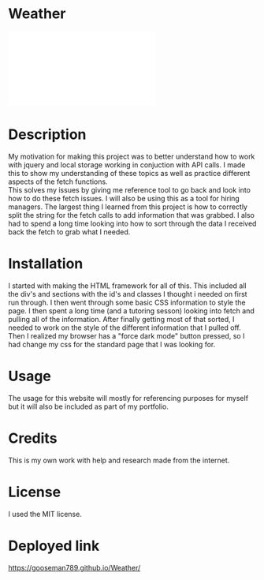 # Weather


![Alt text](/Weather%20App.pdf)


# Description
My motivation for making this project was to better understand how to work with jquery and local storage working in conjuction with API calls.
I made this to show my understanding of these topics as well as practice different aspects of the fetch functions.  
This solves my issues by giving me reference tool to go back and look into how to do these fetch issues. I will also be using this as a tool for hiring managers.
The largest thing I learned from this project is how to correctly split the string for the fetch calls to add information that was grabbed.  I also had to spend a long time looking into how to sort through the data I received back the fetch to grab what I needed. 

# Installation
I started with making the HTML framework for all of this.  This included all the div's and sections with the id's and classes I thought i needed on first run through.  I then went through some basic CSS information to style the page.  I then spent a long time (and a tutoring sesson) looking into fetch and pulling all of the information.  After finally getting most of that sorted, I needed to work on the style of the different information that I pulled off. Then I realized my browser has a "force dark mode" button pressed, so I had change my css for the standard page that I was looking for.

# Usage
The usage for this website will mostly for referencing purposes for myself but it will also be included as part of my portfolio.

# Credits
This is my own work with help and research made from the internet.  

# License
I used the MIT license.

# Deployed link
https://gooseman789.github.io/Weather/ 
